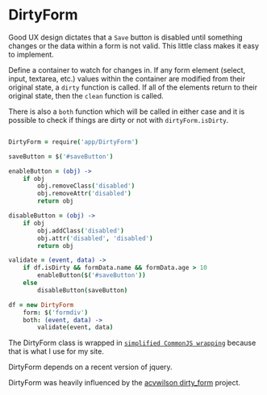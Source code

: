 DirtyForm
=========

Good UX design dictates that a ```Save``` button is disabled until something changes or the data within a form is not valid. This little class makes it easy to implement.

Define a container to watch for changes in. If any form element (select, input, textarea, etc.) values within the container are modified from their original state, a ```dirty``` function is called. If all of the elements return to their original state, then the ```clean``` function is called.

There is also a ```both``` function which will be called in either case and it is possible to check if things are dirty or not with ```dirtyForm.isDirty```.

``` coffeescript

DirtyForm = require('app/DirtyForm')

saveButton = $('#saveButton')

enableButton = (obj) ->
    if obj
        obj.removeClass('disabled')
        obj.removeAttr('disabled')
        return obj

disableButton = (obj) ->
    if obj
        obj.addClass('disabled')
        obj.attr('disabled', 'disabled')
        return obj

validate = (event, data) ->
    if df.isDirty && formData.name && formData.age > 10
        enableButton($('#saveButton'))
    else
        disableButton(saveButton)

df = new DirtyForm
    form: $('formdiv')
    both: (event, data) ->
        validate(event, data)
```

The DirtyForm class is wrapped in [```simplified CommonJS wrapping```](http://requirejs.org/docs/whyamd.html#sugar) because that is what I use for my site.

DirtyForm depends on a recent version of jquery.

DirtyForm was heavily influenced by the [acvwilson dirty_form](https://github.com/acvwilson/dirty_form) project.